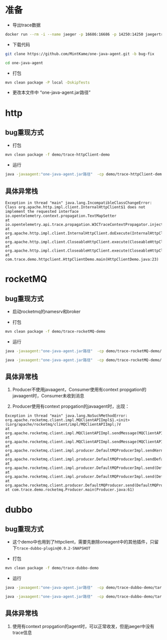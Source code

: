 # 准备

+ 导出trace数据

```bash
docker run --rm -i --name jaeger -p 16686:16686 -p 14250:14250 jaegertracing/all-in-one:1.16
```

+ 下载代码
```bash
git clone https://github.com/MintKame/one-java-agent.git -b bug-fix
```

```bash
cd one-java-agent
```

+ 打包
```bash
mvn clean package -P local -DskipTests 
```

+ 更改本文件中 “one-java-agent.jar路径”

# http



## bug重现方式

+ 打包

```bash
mvn clean package -f demo/trace-httpClient-demo
```

+ 运行

```bash
java -javaagent:"one-java-agent.jar路径"  -cp demo/trace-httpClient-demo/target/trace-httpClient-demo.jar com.trace.demo.httpclient.HttpClientDemo
```





## 具体异常栈

```
Exception in thread "main" java.lang.IncompatibleClassChangeError: Class org.apache.http.impl.client.InternalHttpClient$1 does not implement the requested interface io.opentelemetry.context.propagation.TextMapSetter
at io.opentelemetry.api.trace.propagation.W3CTraceContextPropagator.inject(W3CTraceContextPropagator.java:133) 
at org.apache.http.impl.client.InternalHttpClient.doExecute(InternalHttpClient.java:123)
at org.apache.http.impl.client.CloseableHttpClient.execute(CloseableHttpClient.java:83)
at org.apache.http.impl.client.CloseableHttpClient.execute(CloseableHttpClient.java:108)
at com.trace.demo.httpclient.HttpClientDemo.main(HttpClientDemo.java:23)
```

# rocketMQ

## bug重现方式

+ 启动rocketmq的namesrv和broker

+ 打包

```bash
mvn clean package -f demo/trace-rocketMQ-demo
```

+ 运行

```bash
java -javaagent:"one-java-agent.jar路径"  -cp demo/trace-rocketMQ-demo/target/trace-rocketMQ-demo.jar com.trace.demo.rocketmq.Producer
```

```bash
java -javaagent:"one-java-agent.jar路径"  -cp demo/trace-rocketMQ-demo/target/trace-rocketMQ-demo.jar com.trace.demo.rocketmq.Consumer
```





## 具体异常栈

1. Producer不使用javaagent，Consumer使用有context propgation的javaagent时，Consumer未收到消息

2. Producer使用有context propgation的javaagent时，出现：

```
Exception in thread "main" java.lang.NoSuchMethodError: org.apache.rocketmq.client.impl.MQClientAPIImpl$1.<init>(Lorg/apache/rocketmq/client/impl/MQClientAPIImpl;)V
at org.apache.rocketmq.client.impl.MQClientAPIImpl.sendMessage(MQClientAPIImpl.java:76)
at org.apache.rocketmq.client.impl.MQClientAPIImpl.sendMessage(MQClientAPIImpl.java:431)
at org.apache.rocketmq.client.impl.producer.DefaultMQProducerImpl.sendKernelImpl(DefaultMQProducerImpl.java:853)
at org.apache.rocketmq.client.impl.producer.DefaultMQProducerImpl.sendDefaultImpl(DefaultMQProducerImpl.java:583)
at org.apache.rocketmq.client.impl.producer.DefaultMQProducerImpl.send(DefaultMQProducerImpl.java:1342)
at org.apache.rocketmq.client.impl.producer.DefaultMQProducerImpl.send(DefaultMQProducerImpl.java:1288)
at org.apache.rocketmq.client.producer.DefaultMQProducer.send(DefaultMQProducer.java:324)
at com.trace.demo.rocketmq.Producer.main(Producer.java:61)
```



# dubbo

## bug重现方式

+ 这个demo中也用到了httpclient，需要先删除oneagent中的其他插件，只留下`trace-dubbo-plugin@0.0.2-SNAPSHOT`

+ 打包

```bash
mvn clean package -f demo/trace-dubbo-demo
```

+ 运行

```bash
java -javaagent:"one-java-agent.jar路径"  -cp demo/trace-dubbo-demo/target/trace-dubbo-demo.jar org.apache.dubbo.samples.rest.RestProvider 
```



```bash
java -javaagent:"one-java-agent.jar路径"  -cp demo/trace-dubbo-demo/target/trace-dubbo-demo.jar org.apache.dubbo.samples.rest.RestConsumer
```





## 具体异常栈

1. 使用有context propgation的agent时，可以正常收发，但是jaeger中没有trace信息





